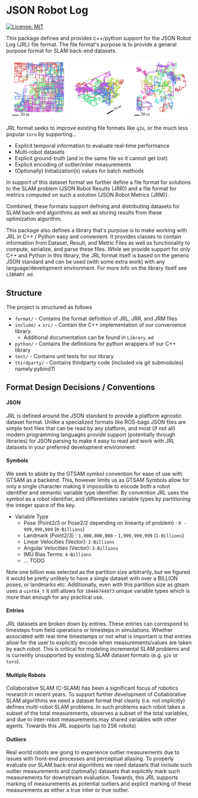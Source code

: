 # JSON Robot Log
 [![License: MIT](https://img.shields.io/badge/License-MIT-yellow.svg)](https://opensource.org/licenses/MIT)  

This package defines and provides c++/python support for the JSON Robot Log (JRL) file format. The file format's purpose is to provide a general purpose format for SLAM back-end datasets.

<p align="center">
<img src="media/ex_dataset_5000_poses.png"
    alt="Example JRL 2D Bearing & Range Dataset." 
    width="32%"/>
<img src="media/ex_dataset_3d_pgo.png"
    alt="Example JRL 3D PGO Dataset." 
    width="32%"/>
<img src="media/ex_dataset_25_robots.png"
    alt="Example JRL Dataset with 25 Robots." 
    width="32%"/>
</p>

JRL format seeks to improve existing file formats like `g2o`, or the much less popular `toro` by supporting...
- Explicit temporal information to evaluate real-time performance
- Multi-robot datasets
- Explicit ground-truth (and in the same file so it cannot get lost)
- Explicit encoding of outlier/inlier measurements
- (Optionally) Initialization(s) values for batch methods

In support of this dataset format we further define a file format for solutions to the SLAM problem (JSON Robot Results (JRR)) and a file format for metrics computed on such a solution (JSON Robot Metrics (JRM)).

Combined, these formats support defining and distributing datasets for SLAM back-end algorithms as well as storing results from these optimization algorithm.  

This package also defines a library that's purpose is to make working with JRL in C++ / Python easy and convenient. It provides classes to contain information from Dataset, Result, and Metric Files as well as functionality to compute, serialize, and parse these files. While we provide support for only C++ and Python in this library, the JRL format itself is based on the generic JSON standard and can be used (with some extra work) with any language/development environment. For more info on the library itself see `LIBRARY.md`.

## Structure
The project is structured as follows
* `format/` - Contains the format definition of JRL, JRR, and JRM files
* `include/` + `src/` - Contain the C++ implementation of our convenience library. 
    * Additional documentation can be found in `Library.md`
* `python/` - Contains the definitions for python wrappers of our C++ library
* `test/` - Contains unit tests for our library
* `thirdparty/` - Contains thirdparty code (included via git submodules) namely pybind11

## Format Design Decisions / Conventions

#### JSON
JRL is defined around the JSON standard to provide a platform agnostic dataset format. Unlike a specialized formats like ROS-bags JSON files are simple text files that can be read by any platform, and most (if not all) modern programming languages provide support (potentially through libraries) for JSON parsing to make it easy to read and work with JRL datasets in your preferred development environment.

#### Symbols
We seek to abide by the GTSAM symbol convention for ease of use with GTSAM as a backend. This, however limits us as GTSAM Symbols allow for only a single character making it impossible to encode both a robot identifier and semantic variable type identifier. By convention JRL uses the symbol as a robot identifier, and differentiates variable types by partitioning the integer space of the key.

* Variable Type
    * Pose (Point2/3 or Pose2/2 depending on linearity of problem) : `0 - 999,999,999` (`0-Billions`)
    * Landmark (Point2/3) : `1,000,000,000` - `1,999,999,999` (`1-Billions`)
    * Linear Velocities (Vector): `2-Billions`
    * Angular Velocities (Vector): `3-Billions`
    * IMU Bias Terms: `4-Billions`
    * ... TODO

Note one billion was selected as the partition size arbitrarily, but we figured it would be pretty unlikely to have a single dataset with over a BILLION poses, or landmarks etc. Additionally, even with this partition size as gtsam uses a `uint64_t` it still allows for `18446744073` unique variable types which is more than enough for any practical use. 

#### Entries
JRL datasets are broken down by entries. These entries can correspond to timesteps from field operations or timesteps in simulations. Whether associated with real-time timestamps or not what is important is that entries allow for the user to explicitly encode when measurements/values are taken by each robot. This is critical for modeling incremental SLAM problems and is currently unsupported by existing SLAM dataset formats (e.g. `g2o` or `toro`).

#### Multiple Robots
Collaborative SLAM (C-SLAM) has been a significant focus of robotics research in recent years. To support further development of Collaborative SLAM algorithms we need a dataset format that clearly (i.e. not implicitly) defines multi-robot SLAM problems. In such problems each robot takes a subset of the total measurements, observes a subset of the total variables, and due to inter-robot measurements may shared variables with other agents. Towards this JRL supports (up to 256 robots)

#### Outliers
Real world robots are going to experience outlier measurements due to issues with front-end processes and perceptual aliasing. To properly evaluate our SLAM back-end algorithms we need datasets that include such outlier measurements and (optimally) datasets that explicitly mark such measurements for downstream evaluation. Towards, this JRL supports marking of measurements as potential outliers and explicit marking of these measurements as either a true inlier or true outlier.
